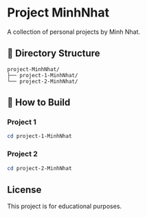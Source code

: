 # Project MinhNhat

A collection of personal projects by Minh Nhat.

## 📂 Directory Structure

```
project-MinhNhat/
├── project-1-MinhNhat/
└── project-2-MinhNhat/
```

## 🔧 How to Build

### Project 1

```powershell
cd project-1-MinhNhat
```

### Project 2

```powershell
cd project-2-MinhNhat
```

## License

This project is for educational purposes.
